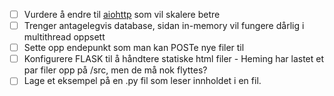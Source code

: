 - [ ] Vurdere å endre til [aiohttp](https://docs.aiohttp.org/) som vil skalere betre
- [ ] Trenger antagelegvis database, sidan in-memory vil fungere dårlig i multithread oppsett
- [ ] Sette opp endepunkt som man kan POSTe nye filer til
- [ ] Konfigurere FLASK til å håndtere statiske html filer - Heming har lastet et par filer opp på /src, men de må nok flyttes?
- [ ] Lage et eksempel på en .py fil som leser innholdet i en fil.
